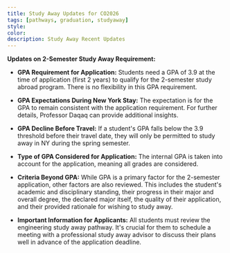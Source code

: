 ```yaml
---
title: Study Away Updates for CO2026
tags: [pathways, graduation, studyaway]
style:
color:
description: Study Away Recent Updates
---
```



<style>
.responsive-wrap iframe{ max-width: 100%;}
</style>
<div class="responsive-wrap">


</div>

**Updates on 2-Semester Study Away Requirement:**

- **GPA Requirement for Application:** Students need a GPA of 3.9 at the time of application (first 2 years) to qualify for the 2-semester study abroad program. There is no flexibility in this GPA requirement.

- **GPA Expectations During New York Stay:** The expectation is for the GPA to remain consistent with the application requirement. For further details, Professor Daqaq can provide additional insights.

- **GPA Decline Before Travel:** If a student's GPA falls below the 3.9 threshold before their travel date, they will only be permitted to study away in NY during the spring semester.

- **Type of GPA Considered for Application:** The internal GPA is taken into account for the application, meaning all grades are considered.

- **Criteria Beyond GPA:** While GPA is a primary factor for the 2-semester application, other factors are also reviewed. This includes the student's academic and disciplinary standing, their progress in their major and overall degree, the declared major itself, the quality of their application, and their provided rationale for wishing to study away.

- **Important Information for Applicants:** All students must review the engineering study away pathway. It's crucial for them to schedule a meeting with a professional study away advisor to discuss their plans well in advance of the application deadline.
